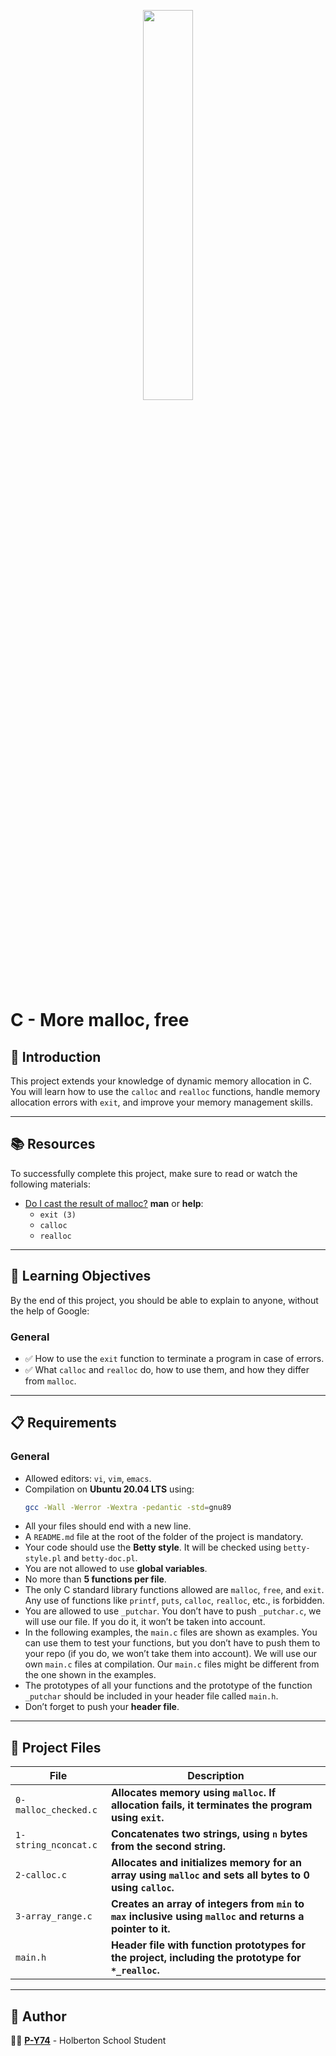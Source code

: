 <p align="center">
   <img src="https://github.com/user-attachments/assets/7d564981-cb81-43e7-819a-25ffcfc5bd72" width=40% height=40%/>
</p>

# C - More malloc, free

## 📌 Introduction
This project extends your knowledge of dynamic memory allocation in C. You will learn how to use the `calloc` and `realloc` functions, handle memory allocation errors with `exit`, and improve your memory management skills.

---

## 📚 Resources
To successfully complete this project, make sure to read or watch the following materials:

- [Do I cast the result of malloc?](https://stackoverflow.com/questions/605845/should-i-cast-the-result-of-malloc-in-c)
**man** or **help**:
  - `exit (3)`
  - `calloc`
  - `realloc`

---

## 🎯 Learning Objectives
By the end of this project, you should be able to explain to anyone, without the help of Google:

### General
- ✅ How to use the `exit` function to terminate a program in case of errors.
- ✅ What `calloc` and `realloc` do, how to use them, and how they differ from `malloc`.

---

## 📋 Requirements

### General
- Allowed editors: `vi`, `vim`, `emacs`.
- Compilation on **Ubuntu 20.04 LTS** using:
  ```sh
  gcc -Wall -Werror -Wextra -pedantic -std=gnu89
  ```
- All your files should end with a new line.
- A `README.md` file at the root of the folder of the project is mandatory.
- Your code should use the **Betty style**. It will be checked using `betty-style.pl` and `betty-doc.pl`.
- You are not allowed to use **global variables**.
- No more than **5 functions per file**.
- The only C standard library functions allowed are `malloc`, `free`, and `exit`. Any use of functions like `printf`, `puts`, `calloc`, `realloc`, etc., is forbidden.
- You are allowed to use `_putchar`. You don’t have to push `_putchar.c`, we will use our file. If you do it, it won’t be taken into account.
- In the following examples, the `main.c` files are shown as examples. You can use them to test your functions, but you don’t have to push them to your repo (if you do, we won’t take them into account). We will use our own `main.c` files at compilation. Our `main.c` files might be different from the one shown in the examples.
- The prototypes of all your functions and the prototype of the function `_putchar` should be included in your header file called `main.h`.
- Don’t forget to push your **header file**.

---

## 📂 Project Files

| File                | Description                                                                                           |
|---------------------|-------------------------------------------------------------------------------------------------------|
| `0-malloc_checked.c` | **Allocates memory using `malloc`. If allocation fails, it terminates the program using `exit`.**      |
| `1-string_nconcat.c` | **Concatenates two strings, using `n` bytes from the second string.**                                |
| `2-calloc.c`         | **Allocates and initializes memory for an array using `malloc` and sets all bytes to 0 using `calloc`.** |
| `3-array_range.c`    | **Creates an array of integers from `min` to `max` inclusive using `malloc` and returns a pointer to it.** |
| `main.h`             | **Header file with function prototypes for the project, including the prototype for `*_realloc`.**     |

---

## 👤 Author
👨‍💻 **[P-Y74](https://github.com/P-Y74)** - Holberton School Student
